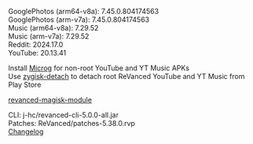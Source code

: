 GooglePhotos (arm64-v8a): 7.45.0.804174563  
GooglePhotos (arm-v7a): 7.45.0.804174563  
Music (arm64-v8a): 7.29.52  
Music (arm-v7a): 7.29.52  
Reddit: 2024.17.0  
YouTube: 20.13.41  

Install [Microg](https://github.com/ReVanced/GmsCore/releases) for non-root YouTube and YT Music APKs  
Use [zygisk-detach](https://github.com/j-hc/zygisk-detach) to detach root ReVanced YouTube and YT Music from Play Store  

[revanced-magisk-module](https://github.com/j-hc/revanced-magisk-module)
  
CLI: j-hc/revanced-cli-5.0.0-all.jar  
Patches: ReVanced/patches-5.38.0.rvp  
[Changelog](https://github.com/ReVanced/revanced-patches/releases/tag/v5.38.0)  
